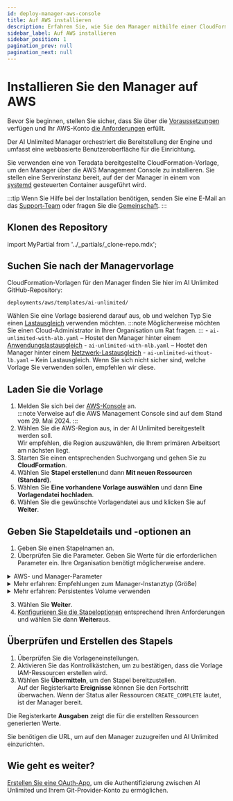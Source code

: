 ```yaml
---
id: deploy-manager-aws-console
title: Auf AWS installieren
description: Erfahren Sie, wie Sie den Manager mithilfe einer CloudFormation-Vorlage bereitstellen.
sidebar_label: Auf AWS installieren
sidebar_position: 1
pagination_prev: null
pagination_next: null
---
```


# Installieren Sie den Manager auf AWS

Bevor Sie beginnen, stellen Sie sicher, dass Sie über die [Voraussetzungen](./index.md#prerequisites) verfügen und Ihr AWS-Konto [die Anforderungen](../resources/aws-requirements.md) erfüllt.

Der AI Unlimited Manager orchestriert die Bereitstellung der Engine und umfasst eine webbasierte Benutzeroberfläche für die Einrichtung. 

Sie verwenden eine von Teradata bereitgestellte CloudFormation-Vorlage, um den Manager über die AWS Management Console zu installieren. Sie stellen eine Serverinstanz bereit, auf der der Manager in einem von [systemd](../glossary.md#systemd) gesteuerten Container ausgeführt wird.

:::tip
Wenn Sie Hilfe bei der Installation benötigen, senden Sie eine E-Mail an das <a href="mailto:aiunlimited.support@Teradata.com">Support-Team</a> oder fragen Sie die [Gemeinschaft](https://support.teradata.com/community?id=community_forum&sys_id=b0aba91597c329d0e6d2bd8c1253affa).
:::


## Klonen des Repository

import MyPartial from '../_partials/_clone-repo.mdx';

<MyPartial />


## Suchen Sie nach der Managervorlage

CloudFormation-Vorlagen für den Manager finden Sie hier im AI Unlimited GitHub-Repository:

`deployments/aws/templates/ai-unlimited/`

Wählen Sie eine Vorlage basierend darauf aus, ob und welchen Typ Sie einen [Lastausgleich](../glossary.md#load-balancer) verwenden möchten.
:::note
Möglicherweise möchten Sie einen Cloud-Administrator in Ihrer Organisation um Rat fragen.
:::
    \- `ai-unlimited-with-alb.yaml` – Hostet den Manager hinter einem [Anwendungslastausgleich](../glossary.md#application-load-balancer)
    \- `ai-unlimited-with-nlb.yaml` – Hostet den Manager hinter einem [Netzwerk-Lastausgleich](../glossary.md#network-load-balancer)
    \- `ai-unlimited-without-lb.yaml` – Kein Lastausgleich. Wenn Sie sich nicht sicher sind, welche Vorlage Sie verwenden sollen, empfehlen wir diese.


## Laden Sie die Vorlage	

1. Melden Sie sich bei der [AWS-Konsole](https://aws.amazon.com) an.<br />
   :::note
   Verweise auf die AWS Management Console sind auf dem Stand vom 29. Mai 2024.
   ::: 
2. Wählen Sie die AWS-Region aus, in der AI Unlimited bereitgestellt werden soll.<br />
Wir empfehlen, die Region auszuwählen, die Ihrem primären Arbeitsort am nächsten liegt.
3. Starten Sie einen entsprechenden Suchvorgang und gehen Sie zu **CloudFormation**.
4. Wählen Sie **Stapel erstellen**und dann **Mit neuen Ressourcen (Standard)**.
5. Wählen Sie **Eine vorhandene Vorlage auswählen** und dann **Eine Vorlagendatei hochladen**.
6. Wählen Sie die gewünschte Vorlagendatei aus und klicken Sie auf **Weiter**.  

<a id="aws-parms"></a>


## Geben Sie Stapeldetails und -optionen an

1. Geben Sie einen Stapelnamen an.
2. Überprüfen Sie die Parameter. Geben Sie Werte für die erforderlichen Parameter ein. Ihre Organisation benötigt möglicherweise andere.<br/>

<details>

<summary>AWS- und Manager-Parameter</summary>

 Die Parameter für jede Vorlage sind unterschiedlich. Möglicherweise werden hier einige Parameter angezeigt, die in der Konsole nicht angezeigt werden.
 
| Parameter | Beschreibung | Hinweise | 
|---------|-------------|-----------|
| Stapelname	| Die Kennung, mit der Sie den AI Unlimited-Stapel in einer Stapelliste finden können. |Erforderlich<br/>Standard: NA<br/> Der Name darf nur alphanumerische Zeichen (Groß-/Kleinschreibung beachten) und Bindestriche enthalten. Er muss mit einem alphabetischen Zeichen beginnen und darf nicht länger als 128 Zeichen sein.| | Der Name darf nur alphanumerische Zeichen (Groß-/Kleinschreibung beachten) und Bindestriche enthalten. Er muss mit einem alphabetischen Zeichen beginnen und darf nicht länger als 128 Zeichen sein.|
|AiUnlimitedName| Der Name der AI Unlimited-Instanz. |Erforderlich mit Standard<br/>Standard: ai-unlimited<br/>Der Name darf nur alphanumerische Zeichen (Groß-/Kleinschreibung beachten) und Bindestriche enthalten. Er muss mit einem alphabetischen Zeichen beginnen und darf nicht länger als 20 Zeichen sein.|
| InstanceType | Der EC2-Instanztyp für den Manager. |Erforderlich mit Standard<br/>Standard: t3.micro<br/> **WICHTIG**: Wenn die Instanz nicht die richtige Größe hat, können Fehler beim Bereitstellen und Anhalten der Engine auftreten und Sie müssen den Manager auf einer größeren Instanz neu installieren.  Siehe *Mehr erfahren: Empfehlungen zum Manager-Instanztyp (Größe)* unter dem Abschnitt „Parameter“. |
| RootVolumeSize | Die Größe der Root-Festplatte in GB, die Sie an die Instanz anhängen möchten. | Erforderlich mit Standard<br/>Standard: 20<br/>Unterstützt Werte zwischen 8 und 1000. |
| TerminationProtection | Aktiviert den Instanzbeendigungsschutz. |Erforderlich mit Standard<br/>Standard: false |
|IamRole | Gibt an, ob CloudFormation eine neue IAM-Rolle erstellen oder eine vorhandene verwenden soll. |Erforderlich mit Standard<br/>Standard: New<br/>Unterstützte Optionen sind: „Neu“ oder „Vorhanden“ |
|IamRoleName | Der Name der IAM-Rolle, die der Instanz zugewiesen werden soll, entweder eine vorhandene oder eine neu erstellte IAM-Rolle. |Optional mit Standard<br/>Standard: ai-unlimited-iam-role<br/>Beim Benennen einer neuen IAM-Rolle erfordert CloudFormation die Funktion CAPABILITY_NAMED_IAM. Lassen Sie dieses Feld leer, um einen automatisch generierten Namen zu verwenden. |
|IamPermissionsBoundary	| Die ARN der IAM-Berechtigungsgrenze, die der der Instanz zugewiesenen IAM-Rolle zugeordnet werden soll. |Optional<br/>Standard: NA |
|AvailabilityZone | Die Verfügbarkeitszone, in der Sie die Instanz bereitstellen möchten. |Erforderlich<br/>Standard: NA<br/>Der Wert muss mit dem Subnetz und der Zone aller bereits vorhandenen Volumes übereinstimmen und der Instanztyp muss in der ausgewählten Zone verfügbar sein. |
|LoadBalancerScheme	|Wenn ein Lastausgleich verwendet wird, gibt dieses Feld an, ob auf die Instanz über das Internet oder nur innerhalb der VPC zugegriffen werden kann.	|Optional mit Standard<br/>Standard: Internet-facing<br/>Der DNS-Name eines internetseitigen Lastausgleichs ist öffentlich auflösbar in die öffentlichen IP-Adressen der Knoten. Daher können internetseitige Lastausgleichsanfragen von Clients über das Internet weiterleiten.<br/>Die Knoten eines internen Lastausgleichs haben nur private IP-Adressen. Der DNS-Name eines internen Lastausgleich ist öffentlich auflösbar in die persönlichen IP-Adressen der Knoten. Daher können interne Lastausgleichsanfragen von Clients mit Zugriff auf die VPC für den Lastausgleich weiterleiten.|
|LoadBalancerSubnetOne | Das Subnetz, in dem der Lastausgleich gehostet wird. Das Subnetz bestimmt die Verfügbarkeitszonen, IP-Adressen und Endpunkte des Lastausgleichs. |Optional mit Standard<br/>Standard: NA<br/>Sie müssen mindestens ein verfügbares Subnetz definieren, um einen Network Load Balancer (NLB) und zwei Subnetze für einen Application Load Balancer (ALB) zu erstellen.|
| LoadBalancerSubnetTwo| Das Subnetz, in dem der Lastausgleich gehostet wird. |Optional. Diese Option ist nur in der Vorlage mit ALB verfügbar.<br/>Standard: NA<br/>|Dieses Subnetz muss sich in einer anderen Verfügbarkeitszone befinden als das erste von Ihnen ausgewählte Subnetz.|
|HostedZoneID | Die ID, die Amazon Route 53 der gehosteten Zone beim Erstellen zugewiesen hat.|Optional<br/>Standard: NA<br/>Jede gehostete Zone entspricht einem Domänennamen oder möglicherweise einer Subdomäne. Die gehostete Zone ist der Container für DNS-Einträge, in dem Sie konfigurieren, wie die Welt mit Ihrer Domäne interagiert, z. B. indem Sie sie mit einem Eintrag auf eine IP-Adresse verweisen.<br/>Gehen Sie in der AWS-Konsole zu **Route 53** &gt; **Gehostete Zonen**. Suchen Sie Ihren registrierten Domänennamen und die entsprechende gehostete Zonen-ID.|
|DnsName| Der Name der Domäne. Bei öffentlich gehosteten Zonen ist dies der Name, den Sie bei Ihrem DNS-Registrar registriert haben. |Optional<br/>Standard: NA<br/>Informationen zum Angeben anderer Zeichen als az, 0-9 und - (Bindestrich) und zum Angeben internationalisierter Domänennamen finden Sie unter [Gehostete Zone erstellen](https://docs.aws.amazon.com/Route53/latest/APIReference/API_CreateHostedZone.html).|
|Private	|Gibt an, ob der Dienst in einem privaten Netzwerk ohne öffentliche IPs bereitgestellt wird.|Erforderlich<br/>Standard: false <br/>Stellen Sie sicher, dass Sie die Option „Automatische Zuweisung öffentlicher IPv4-Adressen aktivieren“ im Subnetz auswählen, in dem sich der Manager befindet. Wenn diese Option nicht ausgewählt ist, kann die Installation fehlschlagen.|
|Session	|Gibt an, ob Sie den AWS Session Manager für den Zugriff auf die Instanz verwenden können.|Erforderlich<br/>Standard: false |
|Vpc		|Das Netzwerk, in dem Sie die Instanz bereitstellen möchten.|Erforderlich<br/>Standard: NA|
|Subnetz	|Das Subnetz, in dem Sie die Instanz bereitstellen möchten.|Erforderlich<br/>Standard: NA<br/>Das Subnetz muss sich in der ausgewählten Verfügbarkeitszone befinden.|
|KeyName		|Das öffentliche/private Schlüsselpaar, mit dem Sie nach dem Start eine sichere Verbindung zu Ihrer Instanz herstellen können. Wenn Sie ein AWS-Konto erstellen, ist dies das Schlüsselpaar, das Sie in Ihrer bevorzugten Region erstellen.|Optional<br/>Standard: NA<br/>Lassen Sie dieses Feld leer, wenn Sie die SSH-Schlüssel nicht einschließen möchten.|
|AccessCIDR	|Der CIDR-IP-Adressbereich, der auf die Instanz zugreifen darf. |Optional<br/>Standard: NA<br/>Wir empfehlen, diesen Wert auf einen vertrauenswürdigen IP-Bereich festzulegen. Definieren Sie mindestens eine der Optionen „AccessCIDR“, „PrefixList“ oder „SecurityGroup“, um eingehenden Datenverkehr zuzulassen, sofern Sie keine benutzerdefinierten Eingangsregeln für Sicherheitsgruppen erstellen.|
|PrefixList	|Die PrefixList, die Sie zur Kommunikation mit der Instanz verwenden können. Es handelt sich um eine Sammlung von CIDR-Blöcken, die eine Reihe von IP-Adressbereichen definieren, für die dieselbe Richtliniendurchsetzung erforderlich ist.|Optional<br/>Standard: NA<br/>Definieren Sie mindestens eine der Optionen AccessCIDR, PrefixList oder SecurityGroup, um eingehenden Datenverkehr zuzulassen, sofern Sie keine benutzerdefinierten Regeln für den eingehenden Datenverkehr für Sicherheitsgruppen erstellen. Achten Sie darauf, den Namen der PrefixList und nicht die ID einzugeben.|
|SecurityGroup	|Die virtuelle Firewall, die den ein- und ausgehenden Datenverkehr zur Instanz kontrolliert. |Optional<br/>Standard: NA<br/>Implementiert als Regelsatz, der angibt, welche Protokolle, Ports und IP-Adressen oder CIDR-Blöcke auf die Instanz zugreifen dürfen. Definieren Sie mindestens eines von AccessCIDR, PrefixList oder SecurityGroup, um eingehenden Datenverkehr zuzulassen, sofern Sie keine benutzerdefinierten Eingangsregeln für Sicherheitsgruppen erstellen.|
|AIUnlimitedHttpPort		|Der Port für den Zugriff auf die AI Unlimited-Benutzeroberfläche.|Erforderlich mit Standard<br/>Standard: 3000|
|AIUnlimitedGrpcPort		|Der Port für den Zugriff auf die AI Unlimited API.|Erforderlich mit Standard<br/>Standard: 3282|
|AIUnlimitedVersion		|Die Version von AI Unlimited, die Sie bereitstellen möchten.|Erforderlich mit Standard<br/>Standard: latest<br/>Der Wert ist ein Container-Versionstag.|
|UsePersistentVolume|Gibt an, ob Sie zum Speichern von Daten ein neues oder vorhandenes persistentes Volume verwenden möchten. Weitere Informationen finden Sie unter *Mehr erfahren: Persistentes Volume verwenden* unter dem Parameterabschnitt. |Optional mit Standard<br/>Standard: New<br/>Unterstützte Optionen sind je nach Anwendungsfall ein neues oder ein vorhandenes dauerhaftes Volume.|
|PersistentVolumeSize	|Die Größe des persistenten Datenträgers, den Sie an die Instanz anhängen, in GB.|Erforderlich mit Standard<br/>Standard: 20<br/>Unterstützt Werte zwischen 8 und 1000. |
|ExistingPersistentVolumeId		|Die ID des vorhandenen persistenten Datenträgers, den Sie an die Instanz anhängen. |Erforderlich, wenn UsePersistentVolume auf Vorhanden gesetzt ist.<br/>Standard: NA<br/>Das persistente Volume muss sich in derselben Verfügbarkeitszone wie die AI Unlimited-Instanz befinden.|
|PersistentVolume<br/>DeletionPolicy		|Das persistente Volume-Verhalten, wenn Sie die CloudFormation-Bereitstellung löschen.|Erforderlich mit Standard|Löschen <br/>Standard: Retain <br/>Unterstützte Optionen sind: „Delete“, „Retain“, „RetainExceptOnCreate“ und „Snapshot“.|
|LatestAmiId	|Die ID des Images, das auf die neueste AMI-Version verweist. Dieser Wert wird für die SSM-Suche verwendet.|Erforderlich mit Standard<br/>Standard: NA<br/>Diese Bereitstellung verwendet das neueste verfügbare Image ami-amazon-linux-latest/amzn2-ami-hvm-x86_64-gp2.<br/>**WICHTIG**: Das Ändern dieses Wertes kann den Stapel beschädigen.

</details>

<details>

<summary>Mehr erfahren: Empfehlungen zum Manager-Instanztyp (Größe)</summary>

Für die kostenpflichtige öffentliche Vorschau von AI Unlimited empfehlen wir diese T3-Instanztypen, basierend auf der Anzahl gleichzeitiger Bereitstellungs- und Suspendierungsvorgänge der Engine. Die Leistung der anderen verfügbaren Instanztypen kann variieren.

| Instanztyp | Gleichzeitige Vorgänge |
|---------|-------------|
|t3.micro |1 |
|t3.small |bis zu 5 |
|t3.medium |bis zu 10 |
|t3.large |bis zu 20 |
|t3.xlarge |mehr als 21 

Die Parallelität wird zunehmen, wenn AI Unlimited zur allgemeinen Verfügbarkeit freigegeben wird.

</details>

<details>

<summary>Mehr erfahren: Persistentes Volume verwenden</summary>

Die Managerinstanz wird in einem Container ausgeführt und speichert ihre Konfigurationsdaten in einer Datenbank im Stammdatenträger der Instanz. Diese Daten bleiben erhalten, wenn Sie die Instanz herunterfahren, neu starten oder einen Snapshot erstellen und neu starten. 

Ein persistentes Volume speichert Daten für eine containerisierte Anwendung über die Lebensdauer des Containers, Pods oder Knotens hinaus, in dem sie ausgeführt wird. 


**Ohne ein persistentes Volumen**

Wenn der Container, Pod oder Knoten abstürzt oder beendet wird, gehen die Konfigurationsdaten des Managers verloren. Sie können eine neue Managerinstanz bereitstellen, jedoch nicht im selben Zustand wie die verlorene.


**Mit einem persistenten Volumen**

Wenn der Container, der Pod oder der Knoten abstürzt oder beendet wird und die Konfigurationsdaten des Managers in einem persistenten Volume gespeichert sind, können Sie eine neue Managerinstanz bereitstellen, die dieselbe Konfiguration wie die verlorene hat.


**Beispiel**

1. Stellen Sie den Manager bereit und schließen Sie diese Parameter ein:
   - `UsePersistentVolume`: **New**
   - `PersistentVolumeDeletionPolicy`: **Retain**
2. Nachdem Sie den Stapel erstellt haben, notieren Sie sich auf der Registerkarte **Ausgaben** die „volume-id“.
3. Nutzen Sie AI Unlimited.
4. Wenn die Managerinstanz verloren geht, stellen Sie den Manager erneut bereit und schließen Sie diese Parameter ein:
   - `UsePersistentVolume`: **New**
   - `PersistentVolumeDeletionPolicy`: **Retain** 
   - `ExistingPersistentVolumeId`: der Wert, den Sie in Schritt 2 notiert haben
   
 Die neue Managerinstanz hat die gleiche Konfiguration wie die verlorene.

</details>


3. Wählen Sie **Weiter**.
4. [Konfigurieren Sie die Stapeloptionen](https://docs.aws.amazon.com/AWSCloudFormation/latest/UserGuide/cfn-console-add-tags.html) entsprechend Ihren Anforderungen und wählen Sie dann **Weiter**aus. 


## Überprüfen und Erstellen des Stapels

1. Überprüfen Sie die Vorlageneinstellungen. 
2. Aktivieren Sie das Kontrollkästchen, um zu bestätigen, dass die Vorlage IAM-Ressourcen erstellen wird. 
3. Wählen Sie **Übermitteln**, um den Stapel bereitzustellen.<br />
Auf der Registerkarte **Ereignisse** können Sie den Fortschritt überwachen. Wenn der Status aller Ressourcen `CREATE_COMPLETE` lautet, ist der Manager bereit. 

Die Registerkarte **Ausgaben** zeigt die für die erstellten Ressourcen generierten Werte.

Sie benötigen die URL, um auf den Manager zuzugreifen und AI Unlimited einzurichten.


## Wie geht es weiter?

[Erstellen Sie eine OAuth-App](../resources/create-oauth-app.md), um die Authentifizierung zwischen AI Unlimited und Ihrem Git-Provider-Konto zu ermöglichen.



